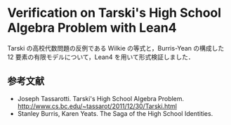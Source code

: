 # Verification on Tarski's High School Algebra Problem with Lean4

Tarski の高校代数問題の反例である Wilkie の等式と，Burris-Yean の構成した 12 要素の有限モデルについて，Lean4 を用いて形式検証しました．

## 参考文献

- Joseph Tassarotti. Tarski's High School Algebra Problem. http://www.cs.bc.edu/~tassarot/2011/12/30/Tarski.html
- Stanley Burris, Karen Yeats. The Saga of the High School Identities.
